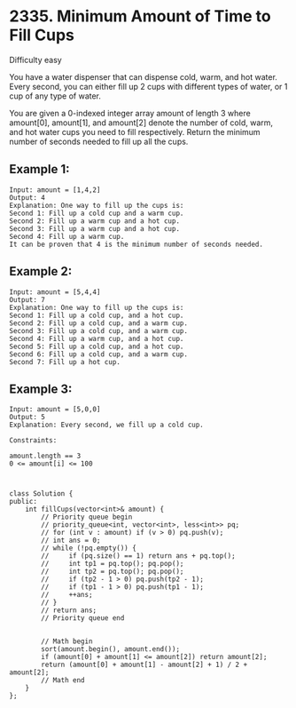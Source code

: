 # 2335. Minimum Amount of Time to Fill Cups
Difficulty easy

You have a water dispenser that can dispense cold, warm, and hot water. Every second, you can either fill up 2 cups with different types of water, or 1 cup of any type of water.

You are given a 0-indexed integer array amount of length 3 where amount[0], amount[1], and amount[2] denote the number of cold, warm, and hot water cups you need to fill respectively. Return the minimum number of seconds needed to fill up all the cups.


## Example 1:
```
Input: amount = [1,4,2]
Output: 4
Explanation: One way to fill up the cups is:
Second 1: Fill up a cold cup and a warm cup.
Second 2: Fill up a warm cup and a hot cup.
Second 3: Fill up a warm cup and a hot cup.
Second 4: Fill up a warm cup.
It can be proven that 4 is the minimum number of seconds needed.
```


## Example 2:
```
Input: amount = [5,4,4]
Output: 7
Explanation: One way to fill up the cups is:
Second 1: Fill up a cold cup, and a hot cup.
Second 2: Fill up a cold cup, and a warm cup.
Second 3: Fill up a cold cup, and a warm cup.
Second 4: Fill up a warm cup, and a hot cup.
Second 5: Fill up a cold cup, and a hot cup.
Second 6: Fill up a cold cup, and a warm cup.
Second 7: Fill up a hot cup.
```


## Example 3:
```
Input: amount = [5,0,0]
Output: 5
Explanation: Every second, we fill up a cold cup.
``` 


```
Constraints:

amount.length == 3
0 <= amount[i] <= 100
```


#
```
class Solution {
public:
    int fillCups(vector<int>& amount) {
        // Priority queue begin
        // priority_queue<int, vector<int>, less<int>> pq;
        // for (int v : amount) if (v > 0) pq.push(v);
        // int ans = 0;
        // while (!pq.empty()) {
        //     if (pq.size() == 1) return ans + pq.top();
        //     int tp1 = pq.top(); pq.pop();
        //     int tp2 = pq.top(); pq.pop();
        //     if (tp2 - 1 > 0) pq.push(tp2 - 1);
        //     if (tp1 - 1 > 0) pq.push(tp1 - 1);
        //     ++ans;
        // }
        // return ans;
        // Priority queue end


        // Math begin
        sort(amount.begin(), amount.end());
        if (amount[0] + amount[1] <= amount[2]) return amount[2];
        return (amount[0] + amount[1] - amount[2] + 1) / 2 + amount[2];
        // Math end
    }
};
```